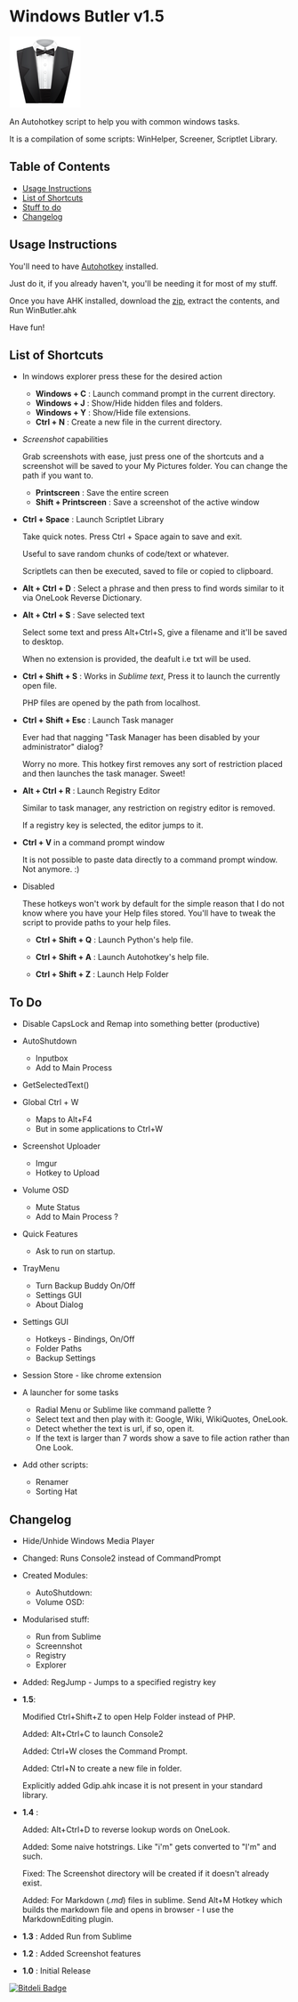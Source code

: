 # Windows Butler v1.5

![Butler](/data/butler.png)

An Autohotkey script to help you with common windows tasks.

It is a compilation of some scripts: WinHelper, Screener, Scriptlet Library.

## Table of Contents

* [Usage Instructions](#usage)
* [List of Shortcuts](#hotkeys)
* [Stuff to do](#todo)
* [Changelog](#changelog)

## <a name="usage"></a>Usage Instructions

You'll need to have [Autohotkey](http://l.autohotkey.net/AutoHotkey_L_Install.exe) installed.

Just do it, if you already haven't, you'll be needing it for most of my stuff.

Once you have AHK installed, download the [zip](https://github.com/dufferzafar/win-butler/archive/master.zip), extract the contents, and Run WinButler.ahk

Have fun!

## <a name="hotkeys"></a>List of Shortcuts

* In windows explorer press these for the desired action

  * **Windows + C** : Launch command prompt in the current directory.
  * **Windows + J** : Show/Hide hidden files and folders.
  * **Windows + Y** : Show/Hide file extensions.
  * **Ctrl + N**    : Create a new file in the current directory.

* *Screenshot* capabilities

  Grab screenshots with ease, just press one of the shortcuts and a screenshot will be saved to your My Pictures folder. You can change the path if you want to.

  * **Printscreen** : Save the entire screen
  * **Shift + Printscreen** : Save a screenshot of the active window

* **Ctrl + Space** : Launch Scriptlet Library

  Take quick notes. Press Ctrl + Space again to save and exit.

  Useful to save random chunks of code/text or whatever.

  Scriptlets can then be executed, saved to file or copied to clipboard.

* **Alt + Ctrl + D** : Select a phrase and then press to find words similar to it via OneLook Reverse Dictionary.

* **Alt + Ctrl + S** : Save selected text

  Select some text and press Alt+Ctrl+S, give a filename and it'll be saved to desktop.

  When no extension is provided, the deafult i.e txt will be used.

* **Ctrl + Shift + S** : Works in *Sublime text*, Press it to launch the currently open file.

  PHP files are opened by the path from localhost.

* **Ctrl + Shift + Esc** : Launch Task manager

  Ever had that nagging "Task Manager has been disabled by your administrator" dialog?

  Worry no more. This hotkey first removes any sort of restriction placed and then launches the task manager. Sweet!

* **Alt + Ctrl + R** : Launch Registry Editor

  Similar to task manager, any restriction on registry editor is removed.

  If a registry key is selected, the editor jumps to it.

* **Ctrl + V** in a command prompt window

  It is not possible to paste data directly to a command prompt window. Not anymore. :)

* Disabled

  These hotkeys won't work by default for the simple reason that I do not know where you have your Help files stored. You'll have to tweak the script to provide paths to your help files.

  * **Ctrl + Shift + Q** : Launch Python's help file.

  * **Ctrl + Shift + A** : Launch Autohotkey's help file.

  * **Ctrl + Shift + Z** : Launch Help Folder

## <a name="todo"></a>To Do

* Disable CapsLock and Remap into something better (productive)

* AutoShutdown
  * Inputbox
  * Add to Main Process

* GetSelectedText()

* Global Ctrl + W
  * Maps to Alt+F4
  * But in some applications to Ctrl+W

* Screenshot Uploader
  * Imgur
  * Hotkey to Upload

* Volume OSD
  * Mute Status
  * Add to Main Process ?

* Quick Features
  * Ask to run on startup.

* TrayMenu
  * Turn Backup Buddy On/Off
  * Settings GUI
  * About Dialog

* Settings GUI
  * Hotkeys - Bindings, On/Off
  * Folder Paths
  * Backup Settings

* Session Store - like chrome extension

* A launcher for some tasks
  * Radial Menu or Sublime like command pallette ?
  * Select text and then play with it: Google, Wiki, WikiQuotes, OneLook.
  * Detect whether the text is url, if so, open it.
  * If the text is larger than 7 words show a save to file action rather than One Look.

* Add other scripts:
  * Renamer
  * Sorting Hat

## <a name="changelog"></a>Changelog

* Hide/Unhide Windows Media Player

* Changed: Runs Console2 instead of CommandPrompt

* Created Modules:
  * AutoShutdown:
  * Volume OSD:

* Modularised stuff:
  * Run from Sublime
  * Screennshot
  * Registry
  * Explorer

* Added: RegJump - Jumps to a specified registry key

* **1.5**:

  Modified Ctrl+Shift+Z to open Help Folder instead of PHP.

  Added: Alt+Ctrl+C to launch Console2

  Added: Ctrl+W closes the Command Prompt.

  Added: Ctrl+N to create a new file in folder.

  Explicitly added Gdip.ahk incase it is not present in your standard library.

* **1.4** :

  Added: Alt+Ctrl+D to reverse lookup words on OneLook.

  Added: Some naive hotstrings. Like "i'm" gets converted to "I'm" and such.

  Fixed: The Screenshot directory will be created if it doesn't already exist.

  Added: For Markdown (*.md*) files in sublime. Send Alt+M Hotkey which builds the markdown file and opens in browser - I use the MarkdownEditing plugin.

* **1.3** : Added Run from Sublime

* **1.2** : Added Screenshot features

* **1.0** : Initial Release

[![Bitdeli Badge](https://d2weczhvl823v0.cloudfront.net/dufferzafar/win-butler/trend.png)](https://bitdeli.com/free "Bitdeli Badge")

